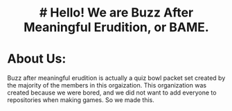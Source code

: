 <h1 align="center"># Hello! We are Buzz After Meaningful Erudition, or BAME.</h1>


# About Us:
Buzz after meaningful erudition is actually a quiz bowl packet set created by the majority of the members in this orgaization. This organization was created because we were bored, and we did not want to add everyone to repositories when making games. So we made this. <br>
